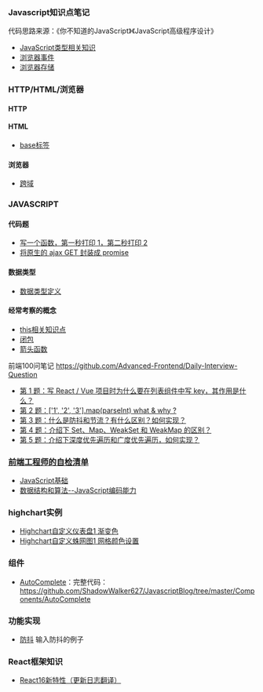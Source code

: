 ### Javascript知识点笔记
代码思路来源：《你不知道的JavaScript》《JavaScript高级程序设计》
* [JavaScript类型相关知识](https://github.com/ShadowWalker627/JavascriptExam/issues/1)
* [浏览器事件](https://github.com/ShadowWalker627/JavascriptExam/issues/3)
* [浏览器存储](https://github.com/ShadowWalker627/JavascriptBlog/issues/8)

### HTTP/HTML/浏览器
#### HTTP
#### HTML
* [base标签](https://github.com/ShadowWalker627/JavascriptBlog/issues/23)
#### 浏览器
* [跨域](https://github.com/ShadowWalker627/JavascriptBlog/issues/24)

### JAVASCRIPT
#### 代码题
* [写一个函数，第一秒打印 1，第二秒打印 2](https://github.com/ShadowWalker627/JavascriptBlog/issues/25)
* [将原生的 ajax GET 封装成 promise](https://github.com/ShadowWalker627/JavascriptBlog/issues/26)

#### 数据类型
* [数据类型定义](https://github.com/ShadowWalker627/JavascriptBlog/issues/27)

#### 经常考察的概念
* [this相关知识点](https://github.com/ShadowWalker627/JavascriptExam/issues/2)
* [闭包](https://github.com/ShadowWalker627/JavascriptBlog/issues/22)
* [箭头函数](https://github.com/ShadowWalker627/JavascriptBlog/issues/31)

前端100问笔记
https://github.com/Advanced-Frontend/Daily-Interview-Question

* [第 1 题：写 React / Vue 项目时为什么要在列表组件中写 key，其作用是什么？](https://github.com/ShadowWalker627/JavascriptBlog/issues/28)
* [第 2 题：['1', '2', '3'].map(parseInt) what & why ? ](https://github.com/ShadowWalker627/JavascriptBlog/issues/29)
* [第 3 题：什么是防抖和节流？有什么区别？如何实现？](https://github.com/ShadowWalker627/JavascriptBlog/issues/30)
* [第 4 题：介绍下 Set、Map、WeakSet 和 WeakMap 的区别？](https://github.com/ShadowWalker627/JavascriptBlog/issues/32)
* [第 5 题：介绍下深度优先遍历和广度优先遍历，如何实现？](https://github.com/ShadowWalker627/JavascriptBlog/issues/33)

### [前端工程师的自检清单](https://mp.weixin.qq.com/s/VCoqyDnu0Lx4XlcCtQLZXg)
* [JavaScript基础](https://github.com/ShadowWalker627/JavascriptExam/issues/6)
* [数据结构和算法--JavaScript编码能力](https://github.com/ShadowWalker627/JavascriptBlog/issues/9)

### highchart实例
* [Highchart自定义仪表盘1 渐变色](https://github.com/ShadowWalker627/JavascriptExam/issues/4)
* [Highchart自定义蛛网图1 网格颜色设置](https://github.com/ShadowWalker627/JavascriptExam/issues/5)

### 组件
* [AutoComplete](https://codepen.io/ShadowWalker627/pen/WBrwgz)：完整代码：https://github.com/ShadowWalker627/JavascriptBlog/tree/master/Components/AutoComplete

### 功能实现
* [防抖](https://codepen.io/ShadowWalker627/pen/EzZZJO) 输入防抖的例子

### React框架知识
* [React16新特性（更新日志翻译）](https://github.com/ShadowWalker627/JavascriptBlog/issues/10)

